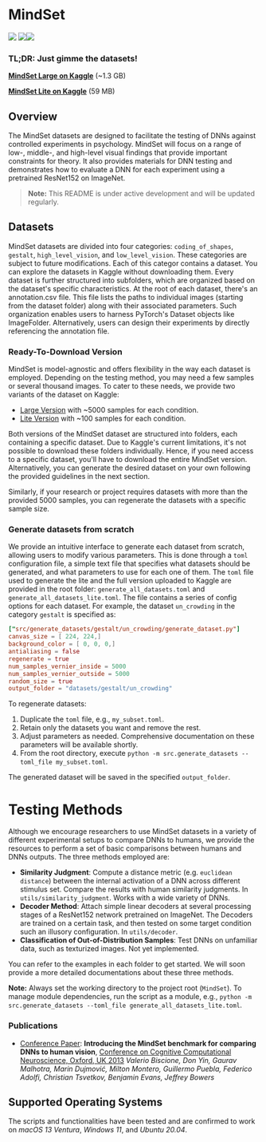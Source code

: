 # MindSet
![](https://i.ibb.co/pvTVHKw/0-05254-67.png)     ![](https://i.ibb.co/4SvMvCt/28.png)![](https://i.ibb.co/9N4YVxF/c-0.png)


### TL;DR: Just gimme the datasets!
**[MindSet Large on Kaggle](https://www.kaggle.com/datasets/valerio1988/mindset)** (~1.3 GB)


**[MindSet Lite on Kaggle](https://www.kaggle.com/datasets/valerio1988/mindset-lite)**  (59 MB)


## Overview
The MindSet datasets are designed to facilitate the testing of DNNs against controlled experiments in psychology. MindSet will focus on a range of low-, middle-, and high-level visual findings that provide important constraints for theory. It also provides materials for DNN testing and demonstrates how to evaluate a DNN for each experiment using a pretrained ResNet152 on ImageNet.

> **Note:** This README is under active development and will be updated regularly.


<!-- [Generalisation in Mind and Machine, Bristol University, UK](https://mindandmachine.blogs.bristol.ac.uk/) -->

## Datasets

MindSet datasets are divided into four categories: `coding_of_shapes`, `gestalt`, `high_level_vision`, and `low_level_vision`. These categories are subject to future modifications. Each of this categor contains a dataset. You can explore the datasets in Kaggle without downloading them. 
Every dataset is further structured into subfolders, which are organized based on the dataset's specific characteristics. At the root of each dataset, there's an annotation.csv file. This file lists the paths to individual images (starting from the dataset folder) along with their associated parameters. Such organization enables users to harness PyTorch's Dataset objects like ImageFolder. Alternatively, users can design their experiments by directly referencing the annotation file.

### Ready-To-Download Version

MindSet is model-agnostic and offers flexibility in the way each dataset is employed. Depending on the testing method, you may need a few samples or several thousand images. To cater to these needs, we provide two variants of the dataset on Kaggle:

- [Large Version](https://www.kaggle.com/datasets/valerio1988/mindset) with ~5000 samples for each condition.
- [Lite Version](https://www.kaggle.com/datasets/valerio1988/mindset-lite) with ~100 samples for each condition.


Both versions of the MindSet dataset are structured into folders, each containing a specific dataset. Due to Kaggle's current limitations, it's not possible to download these folders individually. Hence, if you need access to a specific dataset, you'll have to download the entire MindSet version. Alternatively, you can generate the desired dataset on your own following the provided guidelines in the next section.

Similarly, if your research or project requires datasets with more than the provided 5000 samples, you can regenerate the datasets with a specific sample size. 

### Generate datasets from scratch
We provide an intuitive interface to generate each dataset from scratch, allowing users to modify various parameters. This is done through a `toml` configuration file, a simple text file that specifies what datasets should be generated, and what parameters to use for each one of them. The `toml` file used to generate the lite and the full version uploaded to Kaggle are provided in the root folder: `generate_all_datasets.toml` and `generate_all_datasets_lite.toml`.
The file contains a series of config options for each dataset. For example, the dataset `un_crowding` in the category `gestalt` is specified as: 
```toml
["src/generate_datasets/gestalt/un_crowding/generate_dataset.py"]
canvas_size = [ 224, 224,]
background_color = [ 0, 0, 0,]
antialiasing = false
regenerate = true
num_samples_vernier_inside = 5000
num_samples_vernier_outside = 5000
random_size = true
output_folder = "datasets/gestalt/un_crowding"
```

To regenerate datasets:

1. Duplicate the `toml` file, e.g., `my_subset.toml`.
2. Retain only the datasets you want and remove the rest.
3. Adjust parameters as needed. Comprehensive documentation on these parameters will be available shortly.
4. From the root directory, execute `python -m src.generate_datasets --toml_file my_subset.toml`.

The generated dataset will be saved in the specified `output_folder`.


 


# Testing Methods
Although we encourage researchers to use MindSet datasets in a variety of different experimental setups to compare DNNs to humans, we provide the resources to perform a set of basic comparisons between humans and DNNs outputs.
The three methods employed are: 


- **Similarity Judgment**: Compute a distance metric (e.g. `euclidean distance`) between the internal activation of a DNN across different stimulus set. Compare the results with human similarity judgments. In `utils/similarity_judgment`. Works with a wide variety of DNNs. 
- **Decoder Method**: Attach simple linear decoders at several processing stages of a ResNet152 network pretrained on ImageNet. The Decoders are trained on a certain task, and then tested on some target condition such an illusory configuration. In `utils/decoder`. 
- **Classification of Out-of-Distribution Samples**: Test DNNs on unfamiliar data, such as texturized images. Not yet implemented.

You can refer to the examples in each folder to get started. We will soon provide a more detailed documentations about these three methods. 

<!-- - [Similarity Judgment](https://github.com/ValerioB88/mind-set/tree/master/src/utils/similarity_judgment)
- [Decoder Approach](https://github.com/ValerioB88/mind-set/tree/master/src/utils/decoder) -->

**Note:** Always set the working directory to the project root (`MindSet`). To manage module dependencies, run the script as a module, e.g., `python -m src.generate_datasets --toml_file generate_all_datasets_lite.toml`.


### Publications 
- [Conference Paper](https://psyarxiv.com/cneyp/): **Introducing the MindSet benchmark for comparing DNNs to human vision**, [Conference on Cognitive Computational Neuroscience, Oxford, UK 2013](https://2023.ccneuro.org/view_paper.php?PaperNum=1127)
_Valerio Biscione, Don Yin, Gaurav Malhotra, Marin Dujmović, Milton Montero, Guillermo Puebla, Federico Adolfi, Christian Tsvetkov, Benjamin Evans, Jeffrey Bowers_

## Supported Operating Systems
The scripts and functionalities have been tested and are confirmed to work on *macOS 13 Ventura*, *Windows 11*, and *Ubuntu 20.04*.